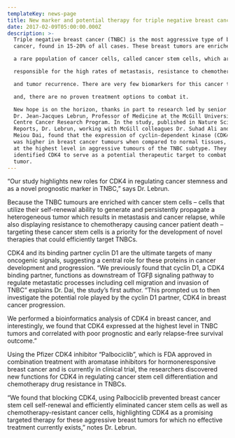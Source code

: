 ```yaml
---
templateKey: news-page
title: New marker and potential therapy for triple negative breast cancer
date: 2017-02-09T05:00:00.000Z
description: >-
  Triple negative breast cancer (TNBC) is the most aggressive type of breast
  cancer, found in 15-20% of all cases. These breast tumors are enriched in

  a rare population of cancer cells, called cancer stem cells, which are

  responsible for the high rates of metastasis, resistance to chemotherapy

  and tumor recurrence. There are very few biomarkers for this cancer type

  and, there are no proven treatment options to combat it.

  New hope is on the horizon, thanks in part to research led by senior author
  Dr. Jean-Jacques Lebrun, Professor of Medicine at the McGill University Health
  Centre Cancer Research Program. In the study, published in Nature Scientific
  Reports, Dr. Lebrun, working with McGill colleagues Dr. Suhad Ali and Dr.
  Meiou Dai, found that the expression of cyclin-dependent kinase (CDK4)  gene
  was higher in breast cancer tumours when compared to normal tissues, and was
  at the highest level in aggressive tumours of the TNBC subtype. They also
  identified CDK4 to serve as a potential therapeutic target to combat TNBC
  tumor.
---
```

“Our study highlights new roles for CDK4 in regulating cancer stemness and as a novel prognostic marker in TNBC,” says Dr. Lebrun.

Because the TNBC tumours are enriched with cancer stem cells – cells that utilize their self-renewal ability to generate and persistently propagate a heterogeneous tumor which results in metastasis and cancer relapse, while also displaying resistance to chemotherapy causing cancer patient death – targeting these cancer stem cells is a priority for the development of novel therapies that could efficiently target TNBCs.

CDK4 and its binding partner cyclin D1 are the ultimate targets of many oncogenic signals, suggesting a central role for these proteins in cancer development and progression. “We previously found that cyclin D1, a CDK4 binding partner, functions as downstream of TGFβ signaling pathway to regulate metastatic processes including cell migration and invasion of TNBC” explains Dr. Dai, the study’s first author. “This prompted us to then investigate the potential role played by the cyclin D1 partner, CDK4 in breast cancer progression.

We performed a bioinformatics analysis of CDK4 in breast cancer, and interestingly, we found that CDK4 expressed at the highest level in TNBC tumors and correlated with poor prognostic and early relapse-free survival outcome.”

Using the Pfizer CDK4 inhibitor “Palbociclib”, which is FDA approved in combination treatment with aromatase inhibitors for hormoneresponsive breast cancer and is currently in clinical trial, the researchers discovered new functions for CDK4 in regulating cancer stem cell differentiation and chemotherapy drug resistance in TNBCs.

“We found that blocking CDK4, using Palbociclib prevented breast cancer stem cell self-renewal and efficiently eliminated cancer stem cells as well as chemotherapy-resistant cancer cells, highlighting CDK4 as a promising targeted therapy for these aggressive breast tumors for which no effective treatment currently exists,” notes Dr. Lebrun.
